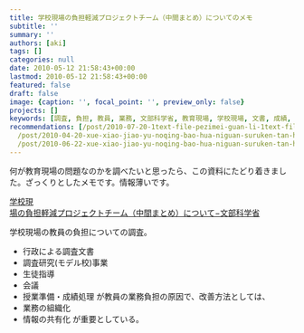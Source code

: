 ```yaml
---
title: 学校現場の負担軽減プロジェクトチーム（中間まとめ）についてのメモ
subtitle: ''
summary: ''
authors: [aki]
tags: []
categories: null
date: 2010-05-12 21:58:43+00:00
lastmod: 2010-05-12 21:58:43+00:00
featured: false
draft: false
image: {caption: '', focal_point: '', preview_only: false}
projects: []
keywords: [調査, 負担, 教員, 業務, 文部科学省, 教育現場, 学校現場, 文書, 成績, 情報]
recommendations: [/post/2010-07-20-1text-file-pezimei-guan-li-1text-filetositedaunrodoke/,
  /post/2010-04-20-xue-xiao-jiao-yu-noqing-bao-hua-niguan-suruken-tan-hui-noraibupei-xin-gaxing-warerusoudesu-qing-bao-hua-tojiao-yu/,
  /post/2010-06-22-xue-xiao-jiao-yu-noqing-bao-hua-niguan-suruken-tan-hui-di-6hui-nomemo-number-johokon/]
---
```

何が教育現場の問題なのかを調べたいと思ったら、この資料にたどり着きました。ざっくりとしたメモです。情報薄いです。

[ 学校現  
場の負担軽減プロジェクトチーム（中間まとめ）について−文部科学省](http://www.mext.go.jp/b_menu/houdou/19/12/07121813.htm)

学校現場の教員の負担についての調査。

- 行政による調査文書
- 調査研究(モデル校)事業
- 生徒指導
- 会議
- 授業準備・成績処理
が教員の業務負担の原因で、改善方法としては、
- 業務の組織化
- 情報の共有化
が重要としている。
